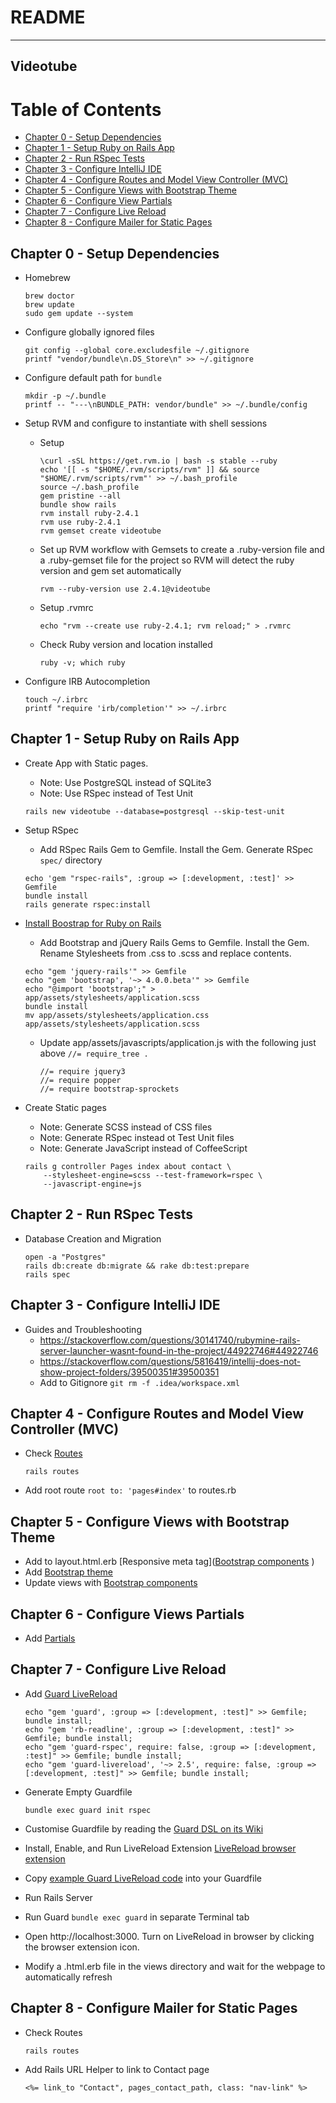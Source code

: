 # README

---
Videotube
---

# Table of Contents
  * [Chapter 0 - Setup Dependencies](#chapter-0)
  * [Chapter 1 - Setup Ruby on Rails App](#chapter-1)
  * [Chapter 2 - Run RSpec Tests](#chapter-2)
  * [Chapter 3 - Configure IntelliJ IDE](#chapter-3)
  * [Chapter 4 - Configure Routes and Model View Controller (MVC)](#chapter-4)
  * [Chapter 5 - Configure Views with Bootstrap Theme](#chapter-5)
  * [Chapter 6 - Configure View Partials](#chapter-6)
  * [Chapter 7 - Configure Live Reload](#chapter-7)
  * [Chapter 8 - Configure Mailer for Static Pages](#chapter-8)

## Chapter 0 - Setup Dependencies <a id="chapter-0"></a>

* Homebrew
    ```
    brew doctor
    brew update
    sudo gem update --system
    ```

* Configure globally ignored files
    ```
    git config --global core.excludesfile ~/.gitignore
    printf "vendor/bundle\n.DS_Store\n" >> ~/.gitignore
    ```

* Configure default path for `bundle`
    ```
    mkdir -p ~/.bundle
    printf -- "---\nBUNDLE_PATH: vendor/bundle" >> ~/.bundle/config
    ```

* Setup RVM and configure to instantiate with shell sessions
    * Setup
        ```
        \curl -sSL https://get.rvm.io | bash -s stable --ruby
        echo '[[ -s "$HOME/.rvm/scripts/rvm" ]] && source "$HOME/.rvm/scripts/rvm"' >> ~/.bash_profile
        source ~/.bash_profile
        gem pristine --all
        bundle show rails
        rvm install ruby-2.4.1
        rvm use ruby-2.4.1
        rvm gemset create videotube
        ```

    * Set up RVM workflow with Gemsets to create a .ruby-version file and a .ruby-gemset file for the project so RVM will detect the ruby version and gem set automatically
        ```
        rvm --ruby-version use 2.4.1@videotube
        ```

    * Setup .rvmrc
        ```
        echo "rvm --create use ruby-2.4.1; rvm reload;" > .rvmrc
        ```

    * Check Ruby version and location installed
        ```
        ruby -v; which ruby
        ```

* Configure IRB Autocompletion
    ```
    touch ~/.irbrc
    printf "require 'irb/completion'" >> ~/.irbrc
    ```

## Chapter 1 - Setup Ruby on Rails App <a id="chapter-1"></a>

* Create App with Static pages.
    * Note: Use PostgreSQL instead of SQLite3
    * Note: Use RSpec instead of Test Unit

    ```
    rails new videotube --database=postgresql --skip-test-unit
    ```

* Setup RSpec
    * Add RSpec Rails Gem to Gemfile. Install the Gem. Generate RSpec `spec/` directory
    ```
    echo 'gem "rspec-rails", :group => [:development, :test]' >> Gemfile
    bundle install
    rails generate rspec:install
    ```

* [Install Boostrap for Ruby on Rails](https://github.com/twbs/bootstrap-rubygem)
    * Add Bootstrap and jQuery Rails Gems to Gemfile. Install the Gem. Rename Stylesheets from .css to .scss and replace contents.
    ```
    echo "gem 'jquery-rails'" >> Gemfile
    echo "gem 'bootstrap', '~> 4.0.0.beta'" >> Gemfile
    echo "@import 'bootstrap';" > app/assets/stylesheets/application.scss
    bundle install
    mv app/assets/stylesheets/application.css app/assets/stylesheets/application.scss
    ```

    * Update app/assets/javascripts/application.js with the following just above `//= require_tree .`
        ```
        //= require jquery3
        //= require popper
        //= require bootstrap-sprockets
        ```

* Create Static pages
    * Note: Generate SCSS instead of CSS files
    * Note: Generate RSpec instead ot Test Unit files
    * Note: Generate JavaScript instead of CoffeeScript
    ```
    rails g controller Pages index about contact \
        --stylesheet-engine=scss --test-framework=rspec \
        --javascript-engine=js
    ```

## Chapter 2 - Run RSpec Tests <a id="chapter-2"></a>

* Database Creation and Migration
    ```
    open -a "Postgres"
    rails db:create db:migrate && rake db:test:prepare
    rails spec
    ```

## Chapter 3 - Configure IntelliJ IDE <a id="chapter-3"></a>

* Guides and Troubleshooting
  * https://stackoverflow.com/questions/30141740/rubymine-rails-server-launcher-wasnt-found-in-the-project/44922746#44922746
  * https://stackoverflow.com/questions/5816419/intellij-does-not-show-project-folders/39500351#39500351
  * Add to Gitignore `git rm -f .idea/workspace.xml`

## Chapter 4 - Configure Routes and Model View Controller (MVC) <a id="chapter-4"></a>

* Check [Routes](http://guides.rubyonrails.org/routing.html)
    ```
    rails routes
    ```

* Add root route `root to: 'pages#index'` to routes.rb

## Chapter 5 - Configure Views with Bootstrap Theme <a id="chapter-5"></a>

* Add to layout.html.erb [Responsive meta tag]([Bootstrap components](https://getbootstrap.com/docs/4.0/getting-started/introduction/)
)
* Add [Bootstrap theme](https://startbootstrap.com/)
* Update views with [Bootstrap components](https://getbootstrap.com/docs/4.0/getting-started/introduction/)

## Chapter 6 - Configure Views Partials <a id="chapter-6"></a>

* Add [Partials](http://guides.rubyonrails.org/layouts_and_rendering.html)

## Chapter 7 - Configure Live Reload <a id="chapter-7"></a>

* Add [Guard LiveReload](https://github.com/guard/guard)
    ```
    echo "gem 'guard', :group => [:development, :test]" >> Gemfile; bundle install;
    echo "gem 'rb-readline', :group => [:development, :test]" >> Gemfile; bundle install;
    echo "gem 'guard-rspec', require: false, :group => [:development, :test]" >> Gemfile; bundle install;
    echo "gem 'guard-livereload', '~> 2.5', require: false, :group => [:development, :test]" >> Gemfile; bundle install;
    ```

* Generate Empty Guardfile
    ```
    bundle exec guard init rspec
    ```

* Customise Guardfile by reading the [Guard DSL on its Wiki](https://github.com/guard/guard/wiki/Guardfile-DSL---Configuring-Guard)

* Install, Enable, and Run LiveReload Extension [LiveReload browser extension](http://livereload.com/extensions/#installing-sections)

* Copy [example Guard LiveReload code](https://github.com/guard/guard-livereload) into your Guardfile

* Run Rails Server

* Run Guard `bundle exec guard` in separate Terminal tab

* Open http://localhost:3000. Turn on LiveReload in browser by clicking the browser extension icon.

* Modify a .html.erb file in the views directory and wait for the webpage to automatically refresh

## Chapter 8 - Configure Mailer for Static Pages<a id="chapter-8"></a>

* Check Routes
    ```
    rails routes
    ```
* Add Rails URL Helper to link to Contact page
    ```
    <%= link_to "Contact", pages_contact_path, class: "nav-link" %>
    ```